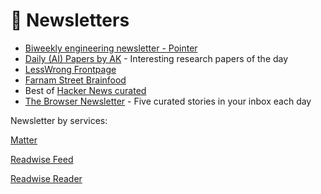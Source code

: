 # 📰 Newsletters

* [Biweekly engineering newsletter - Pointer](https://www.pointer.io/)
* [Daily (AI) Papers by AK](https://huggingface.co/papers) - Interesting research papers of the day
* [LessWrong Frontpage](https://www.lesswrong.com/)
* [Farnam Street Brainfood](https://fs.blog/brain-food/)
* Best of [Hacker News curated](https://hackerbits.com/)
* [The Browser Newsletter](https://thebrowser.com/) - Five curated stories in your inbox each day



Newsletter by services:

[Matter](https://hq.getmatter.com/)

[Readwise Feed](https://readwise.io/)

[Readwise Reader](https://read.readwise.io/)
